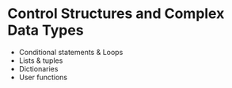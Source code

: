 # Control Structures and Complex Data Types

* Conditional statements & Loops
* Lists & tuples
* Dictionaries
* User functions
